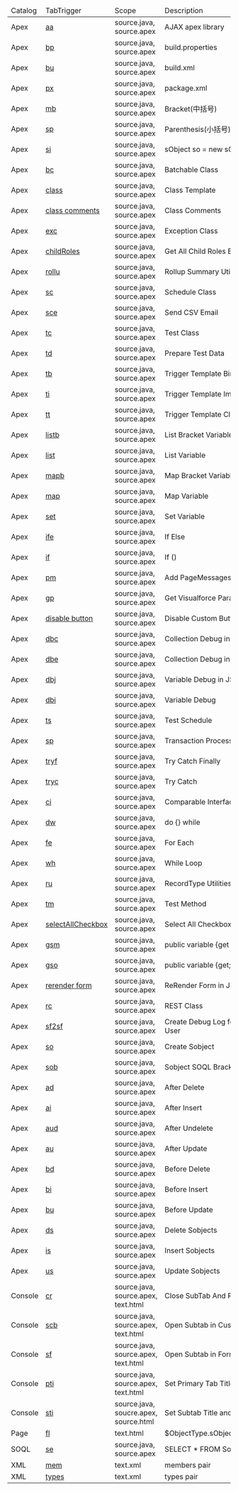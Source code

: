 <table>
    <thead>
        <tr>
            <td>Catalog</td>
            <td>TabTrigger</td>
            <td>Scope</td>
            <td>Description</td>
        </tr>
    </thead>
    <tbody>
        <tr>
            <td>Apex</td>
            <td><a href="https://github.com/xjsender/haoide/blob/master/config/snippets/Apex/Ajax Apex - ajax apex.sublime-snippet" target="_blank">aa</a></td>
            <td>source.java, source.apex</td>
            <td>AJAX apex library</td>
        </tr>
        <tr>
            <td>Apex</td>
            <td><a href="https://github.com/xjsender/haoide/blob/master/config/snippets/Apex/Ant - build properties.sublime-snippet" target="_blank">bp</a></td>
            <td>source.java, source.apex</td>
            <td>build.properties</td>
        </tr>
        <tr>
            <td>Apex</td>
            <td><a href="https://github.com/xjsender/haoide/blob/master/config/snippets/Apex/Ant - build.sublime-snippet" target="_blank">bu</a></td>
            <td>source.java, source.apex</td>
            <td>build.xml</td>
        </tr>
        <tr>
            <td>Apex</td>
            <td><a href="https://github.com/xjsender/haoide/blob/master/config/snippets/Apex/Ant - package.sublime-snippet" target="_blank">px</a></td>
            <td>source.java, source.apex</td>
            <td>package.xml</td>
        </tr>
        <tr>
            <td>Apex</td>
            <td><a href="https://github.com/xjsender/haoide/blob/master/config/snippets/Apex/Bracket - medium bracket.sublime-snippet" target="_blank">mb</a></td>
            <td>source.java, source.apex</td>
            <td>Bracket(中括号)</td>
        </tr>
        <tr>
            <td>Apex</td>
            <td><a href="https://github.com/xjsender/haoide/blob/master/config/snippets/Apex/Bracket - small bracket.sublime-snippet" target="_blank">sp</a></td>
            <td>source.java, source.apex</td>
            <td>Parenthesis(小括号)</td>
        </tr>
        <tr>
            <td>Apex</td>
            <td><a href="https://github.com/xjsender/haoide/blob/master/config/snippets/Apex/Bracket - sobject parenthesis.sublime-snippet" target="_blank">si</a></td>
            <td>source.java, source.apex</td>
            <td>sObject so = new sObject(\n);</td>
        </tr>
        <tr>
            <td>Apex</td>
            <td><a href="https://github.com/xjsender/haoide/blob/master/config/snippets/Apex/Class Body - batchable class body.sublime-snippet" target="_blank">bc</a></td>
            <td>source.java, source.apex</td>
            <td>Batchable Class</td>
        </tr>
        <tr>
            <td>Apex</td>
            <td><a href="https://github.com/xjsender/haoide/blob/master/config/snippets/Apex/Class Body - class body.sublime-snippet" target="_blank">class</a></td>
            <td>source.java, source.apex</td>
            <td>Class Template</td>
        </tr>
        <tr>
            <td>Apex</td>
            <td><a href="https://github.com/xjsender/haoide/blob/master/config/snippets/Apex/Class Body - class comments.sublime-snippet" target="_blank">class comments</a></td>
            <td>source.java, source.apex</td>
            <td>Class Comments</td>
        </tr>
        <tr>
            <td>Apex</td>
            <td><a href="https://github.com/xjsender/haoide/blob/master/config/snippets/Apex/Class Body - exception class body.sublime-snippet" target="_blank">exc</a></td>
            <td>source.java, source.apex</td>
            <td>Exception Class</td>
        </tr>
        <tr>
            <td>Apex</td>
            <td><a href="https://github.com/xjsender/haoide/blob/master/config/snippets/Apex/Class Body - get child roles.sublime-snippet" target="_blank">childRoles</a></td>
            <td>source.java, source.apex</td>
            <td>Get All Child Roles By Specified Role</td>
        </tr>
        <tr>
            <td>Apex</td>
            <td><a href="https://github.com/xjsender/haoide/blob/master/config/snippets/Apex/Class Body - roll up summary utility.sublime-snippet" target="_blank">rollu</a></td>
            <td>source.java, source.apex</td>
            <td>Rollup Summary Utility</td>
        </tr>
        <tr>
            <td>Apex</td>
            <td><a href="https://github.com/xjsender/haoide/blob/master/config/snippets/Apex/Class Body - schedule class body.sublime-snippet" target="_blank">sc</a></td>
            <td>source.java, source.apex</td>
            <td>Schedule Class</td>
        </tr>
        <tr>
            <td>Apex</td>
            <td><a href="https://github.com/xjsender/haoide/blob/master/config/snippets/Apex/Class Body - send csv email.sublime-snippet" target="_blank">sce</a></td>
            <td>source.java, source.apex</td>
            <td>Send CSV Email</td>
        </tr>
        <tr>
            <td>Apex</td>
            <td><a href="https://github.com/xjsender/haoide/blob/master/config/snippets/Apex/Class Body - test class body-sublime-snippet.sublime-snippet" target="_blank">tc</a></td>
            <td>source.java, source.apex</td>
            <td>Test Class</td>
        </tr>
        <tr>
            <td>Apex</td>
            <td><a href="https://github.com/xjsender/haoide/blob/master/config/snippets/Apex/Class Body - test data util body-sublime-snippet.sublime-snippet" target="_blank">td</a></td>
            <td>source.java, source.apex</td>
            <td>Prepare Test Data</td>
        </tr>
        <tr>
            <td>Apex</td>
            <td><a href="https://github.com/xjsender/haoide/blob/master/config/snippets/Apex/Class Body - trigger template bind.sublime-snippet" target="_blank">tb</a></td>
            <td>source.java, source.apex</td>
            <td>Trigger Template Bind</td>
        </tr>
        <tr>
            <td>Apex</td>
            <td><a href="https://github.com/xjsender/haoide/blob/master/config/snippets/Apex/Class Body - trigger template implment.sublime-snippet" target="_blank">ti</a></td>
            <td>source.java, source.apex</td>
            <td>Trigger Template Implement Class</td>
        </tr>
        <tr>
            <td>Apex</td>
            <td><a href="https://github.com/xjsender/haoide/blob/master/config/snippets/Apex/Class Body - trigger template.sublime-snippet" target="_blank">tt</a></td>
            <td>source.java, source.apex</td>
            <td>Trigger Template Class</td>
        </tr>
        <tr>
            <td>Apex</td>
            <td><a href="https://github.com/xjsender/haoide/blob/master/config/snippets/Apex/Collection - list bracket.sublime-snippet" target="_blank">listb</a></td>
            <td>source.java, source.apex</td>
            <td>List Bracket Variable</td>
        </tr>
        <tr>
            <td>Apex</td>
            <td><a href="https://github.com/xjsender/haoide/blob/master/config/snippets/Apex/Collection - list.sublime-snippet" target="_blank">list</a></td>
            <td>source.java, source.apex</td>
            <td>List Variable</td>
        </tr>
        <tr>
            <td>Apex</td>
            <td><a href="https://github.com/xjsender/haoide/blob/master/config/snippets/Apex/Collection - map bracket.sublime-snippet" target="_blank">mapb</a></td>
            <td>source.java, source.apex</td>
            <td>Map Bracket Variable</td>
        </tr>
        <tr>
            <td>Apex</td>
            <td><a href="https://github.com/xjsender/haoide/blob/master/config/snippets/Apex/Collection - map.sublime-snippet" target="_blank">map</a></td>
            <td>source.java, source.apex</td>
            <td>Map Variable</td>
        </tr>
        <tr>
            <td>Apex</td>
            <td><a href="https://github.com/xjsender/haoide/blob/master/config/snippets/Apex/Collection - set.sublime-snippet" target="_blank">set</a></td>
            <td>source.java, source.apex</td>
            <td>Set Variable</td>
        </tr>
        <tr>
            <td>Apex</td>
            <td><a href="https://github.com/xjsender/haoide/blob/master/config/snippets/Apex/Condition Control - if else.sublime-snippet" target="_blank">ife</a></td>
            <td>source.java, source.apex</td>
            <td>If Else</td>
        </tr>
        <tr>
            <td>Apex</td>
            <td><a href="https://github.com/xjsender/haoide/blob/master/config/snippets/Apex/Condition Control - if.sublime-snippet" target="_blank">if</a></td>
            <td>source.java, source.apex</td>
            <td>If ()</td>
        </tr>
        <tr>
            <td>Apex</td>
            <td><a href="https://github.com/xjsender/haoide/blob/master/config/snippets/Apex/Controller - add page message in vf.sublime-snippet" target="_blank">pm</a></td>
            <td>source.java, source.apex</td>
            <td>Add PageMessages</td>
        </tr>
        <tr>
            <td>Apex</td>
            <td><a href="https://github.com/xjsender/haoide/blob/master/config/snippets/Apex/Controller - get parameter in vf.sublime-snippet" target="_blank">gp</a></td>
            <td>source.java, source.apex</td>
            <td>Get Visualforce Parameter</td>
        </tr>
        <tr>
            <td>Apex</td>
            <td><a href="https://github.com/xjsender/haoide/blob/master/config/snippets/Apex/Custom Button - Disable Button.sublime-snippet" target="_blank">disable button</a></td>
            <td>source.java, source.apex</td>
            <td>Disable Custom Button</td>
        </tr>
        <tr>
            <td>Apex</td>
            <td><a href="https://github.com/xjsender/haoide/blob/master/config/snippets/Apex/Debug - debug collection.sublime-snippet" target="_blank">dbc</a></td>
            <td>source.java, source.apex</td>
            <td>Collection Debug in Loop</td>
        </tr>
        <tr>
            <td>Apex</td>
            <td><a href="https://github.com/xjsender/haoide/blob/master/config/snippets/Apex/Debug - debug error.sublime-snippet" target="_blank">dbe</a></td>
            <td>source.java, source.apex</td>
            <td>Collection Debug in Loop</td>
        </tr>
        <tr>
            <td>Apex</td>
            <td><a href="https://github.com/xjsender/haoide/blob/master/config/snippets/Apex/Debug - debug json.sublime-snippet" target="_blank">dbj</a></td>
            <td>source.java, source.apex</td>
            <td>Variable Debug in JSON Format</td>
        </tr>
        <tr>
            <td>Apex</td>
            <td><a href="https://github.com/xjsender/haoide/blob/master/config/snippets/Apex/Debug - debug info.sublime-snippet" target="_blank">dbi</a></td>
            <td>source.java, source.apex</td>
            <td>Variable Debug</td>
        </tr>
        <tr>
            <td>Apex</td>
            <td><a href="https://github.com/xjsender/haoide/blob/master/config/snippets/Apex/Debug - schedule test.sublime-snippet" target="_blank">ts</a></td>
            <td>source.java, source.apex</td>
            <td>Test Schedule</td>
        </tr>
        <tr>
            <td>Apex</td>
            <td><a href="https://github.com/xjsender/haoide/blob/master/config/snippets/Apex/DML - transaction control.sublime-snippet" target="_blank">sp</a></td>
            <td>source.java, source.apex</td>
            <td>Transaction Process</td>
        </tr>
        <tr>
            <td>Apex</td>
            <td><a href="https://github.com/xjsender/haoide/blob/master/config/snippets/Apex/Exception - try catch finally.sublime-snippet" target="_blank">tryf</a></td>
            <td>source.java, source.apex</td>
            <td>Try Catch Finally</td>
        </tr>
        <tr>
            <td>Apex</td>
            <td><a href="https://github.com/xjsender/haoide/blob/master/config/snippets/Apex/Exception - try catch.sublime-snippet" target="_blank">tryc</a></td>
            <td>source.java, source.apex</td>
            <td>Try Catch</td>
        </tr>
        <tr>
            <td>Apex</td>
            <td><a href="https://github.com/xjsender/haoide/blob/master/config/snippets/Apex/Interface - comparable.sublime-snippet" target="_blank">ci</a></td>
            <td>source.java, source.apex</td>
            <td>Comparable Interface</td>
        </tr>
        <tr>
            <td>Apex</td>
            <td><a href="https://github.com/xjsender/haoide/blob/master/config/snippets/Apex/Loops - do while.sublime-snippet" target="_blank">dw</a></td>
            <td>source.java, source.apex</td>
            <td>do {} while</td>
        </tr>
        <tr>
            <td>Apex</td>
            <td><a href="https://github.com/xjsender/haoide/blob/master/config/snippets/Apex/Loops - for each.sublime-snippet" target="_blank">fe</a></td>
            <td>source.java, source.apex</td>
            <td>For Each</td>
        </tr>
        <tr>
            <td>Apex</td>
            <td><a href="https://github.com/xjsender/haoide/blob/master/config/snippets/Apex/Loops - while.sublime-snippet" target="_blank">wh</a></td>
            <td>source.java, source.apex</td>
            <td>While Loop</td>
        </tr>
        <tr>
            <td>Apex</td>
            <td><a href="https://github.com/xjsender/haoide/blob/master/config/snippets/Apex/Metadata API - record type utility.sublime-snippet" target="_blank">ru</a></td>
            <td>source.java, source.apex</td>
            <td>RecordType Utilities</td>
        </tr>
        <tr>
            <td>Apex</td>
            <td><a href="https://github.com/xjsender/haoide/blob/master/config/snippets/Apex/Method - test method.sublime-snippet" target="_blank">tm</a></td>
            <td>source.java, source.apex</td>
            <td>Test Method</td>
        </tr>
        <tr>
            <td>Apex</td>
            <td><a href="https://github.com/xjsender/haoide/blob/master/config/snippets/Apex/Page - select all checkbox.sublime-snippet" target="_blank">selectAllCheckbox</a></td>
            <td>source.java, source.apex</td>
            <td>Select All Checkbox</td>
        </tr>
        <tr>
            <td>Apex</td>
            <td><a href="https://github.com/xjsender/haoide/blob/master/config/snippets/Apex/Page Variable - get and set in multiply line.sublime-snippet" target="_blank">gsm</a></td>
            <td>source.java, source.apex</td>
            <td>public variable {get {} private set;}</td>
        </tr>
        <tr>
            <td>Apex</td>
            <td><a href="https://github.com/xjsender/haoide/blob/master/config/snippets/Apex/Page Variable - get and set in one line.sublime-snippet" target="_blank">gso</a></td>
            <td>source.java, source.apex</td>
            <td>public variable {get; set;}</td>
        </tr>
        <tr>
            <td>Apex</td>
            <td><a href="https://github.com/xjsender/haoide/blob/master/config/snippets/Apex/ReRender Form in JavaScript.sublime-snippet" target="_blank">rerender form</a></td>
            <td>source.java, source.apex</td>
            <td>ReRender Form in JS</td>
        </tr>
        <tr>
            <td>Apex</td>
            <td><a href="https://github.com/xjsender/haoide/blob/master/config/snippets/Apex/Rest Service - rest service class body.sublime-snippet" target="_blank">rc</a></td>
            <td>source.java, source.apex</td>
            <td>REST Class</td>
        </tr>
        <tr>
            <td>Apex</td>
            <td><a href="https://github.com/xjsender/haoide/blob/master/config/snippets/Apex/Salesforce2Salesforce - SF2SF for connection user.sublime-snippet" target="_blank">sf2sf</a></td>
            <td>source.java, source.apex</td>
            <td>Create Debug Log for SF2SF Connection User</td>
        </tr>
        <tr>
            <td>Apex</td>
            <td><a href="https://github.com/xjsender/haoide/blob/master/config/snippets/Apex/Sobject - create new sobject variable.sublime-snippet" target="_blank">so</a></td>
            <td>source.java, source.apex</td>
            <td>Create Sobject</td>
        </tr>
        <tr>
            <td>Apex</td>
            <td><a href="https://github.com/xjsender/haoide/blob/master/config/snippets/Apex/Sobject - sobject bracket.sublime-snippet" target="_blank">sob</a></td>
            <td>source.java, source.apex</td>
            <td>Sobject SOQL Bracket</td>
        </tr>
        <tr>
            <td>Apex</td>
            <td><a href="https://github.com/xjsender/haoide/blob/master/config/snippets/Apex/Trigger - after delete.sublime-snippet" target="_blank">ad</a></td>
            <td>source.java, source.apex</td>
            <td>After Delete</td>
        </tr>
        <tr>
            <td>Apex</td>
            <td><a href="https://github.com/xjsender/haoide/blob/master/config/snippets/Apex/Trigger - after insert.sublime-snippet" target="_blank">ai</a></td>
            <td>source.java, source.apex</td>
            <td>After Insert</td>
        </tr>
        <tr>
            <td>Apex</td>
            <td><a href="https://github.com/xjsender/haoide/blob/master/config/snippets/Apex/Trigger - after undelete.sublime-snippet" target="_blank">aud</a></td>
            <td>source.java, source.apex</td>
            <td>After Undelete</td>
        </tr>
        <tr>
            <td>Apex</td>
            <td><a href="https://github.com/xjsender/haoide/blob/master/config/snippets/Apex/Trigger - after update.sublime-snippet" target="_blank">au</a></td>
            <td>source.java, source.apex</td>
            <td>After Update</td>
        </tr>
        <tr>
            <td>Apex</td>
            <td><a href="https://github.com/xjsender/haoide/blob/master/config/snippets/Apex/Trigger - before delete.sublime-snippet" target="_blank">bd</a></td>
            <td>source.java, source.apex</td>
            <td>Before Delete</td>
        </tr>
        <tr>
            <td>Apex</td>
            <td><a href="https://github.com/xjsender/haoide/blob/master/config/snippets/Apex/Trigger - before insert.sublime-snippet" target="_blank">bi</a></td>
            <td>source.java, source.apex</td>
            <td>Before Insert</td>
        </tr>
        <tr>
            <td>Apex</td>
            <td><a href="https://github.com/xjsender/haoide/blob/master/config/snippets/Apex/Trigger - before update.sublime-snippet" target="_blank">bu</a></td>
            <td>source.java, source.apex</td>
            <td>Before Update</td>
        </tr>
        <tr>
            <td>Apex</td>
            <td><a href="https://github.com/xjsender/haoide/blob/master/config/snippets/Apex/Trigger - delete sobjects.sublime-snippet" target="_blank">ds</a></td>
            <td>source.java, source.apex</td>
            <td>Delete Sobjects</td>
        </tr>
        <tr>
            <td>Apex</td>
            <td><a href="https://github.com/xjsender/haoide/blob/master/config/snippets/Apex/Trigger - insert sobjects.sublime-snippet" target="_blank">is</a></td>
            <td>source.java, source.apex</td>
            <td>Insert Sobjects</td>
        </tr>
        <tr>
            <td>Apex</td>
            <td><a href="https://github.com/xjsender/haoide/blob/master/config/snippets/Apex/Trigger - update sobjects.sublime-snippet" target="_blank">us</a></td>
            <td>source.java, source.apex</td>
            <td>Update Sobjects</td>
        </tr>
        <tr>
            <td>Console</td>
            <td><a href="https://github.com/xjsender/haoide/blob/master/config/snippets/Console/Console - close tab and refresh primary tab.sublime-snippet" target="_blank">cr</a></td>
            <td>source.java, source.apex, text.html</td>
            <td>Close SubTab And Refresh Primary Tab</td>
        </tr>
        <tr>
            <td>Console</td>
            <td><a href="https://github.com/xjsender/haoide/blob/master/config/snippets/Console/Console - open subtab in custom button.sublime-snippet" target="_blank">scb</a></td>
            <td>source.java, source.apex, text.html</td>
            <td>Open Subtab in Custom Button</td>
        </tr>
        <tr>
            <td>Console</td>
            <td><a href="https://github.com/xjsender/haoide/blob/master/config/snippets/Console/Console - open subtab in formula.sublime-snippet" target="_blank">sf</a></td>
            <td>source.java, source.apex, text.html</td>
            <td>Open Subtab in Formula</td>
        </tr>
        <tr>
            <td>Console</td>
            <td><a href="https://github.com/xjsender/haoide/blob/master/config/snippets/Console/Console - set primary tab title and icon.sublime-snippet" target="_blank">pti</a></td>
            <td>source.java, source.apex, text.html</td>
            <td>Set Primary Tab Title and Icon</td>
        </tr>
        <tr>
            <td>Console</td>
            <td><a href="https://github.com/xjsender/haoide/blob/master/config/snippets/Console/Console - set subtab title and icon.sublime-snippet" target="_blank">sti</a></td>
            <td>source.java, soucre.apex, source.html</td>
            <td>Set Subtab Title and Icon</td>
        </tr>
        <tr>
            <td>Page</td>
            <td><a href="https://github.com/xjsender/haoide/blob/master/config/snippets/Page/Page - field label.sublime-snippet" target="_blank">fl</a></td>
            <td>text.html</td>
            <td>$ObjectType.sObjectName.fields.Field.Label</td>
        </tr>
        <tr>
            <td>SOQL</td>
            <td><a href="https://github.com/xjsender/haoide/blob/master/config/snippets/SOQL/SOQL - SELECT * FROM.sublime-snippet" target="_blank">se</a></td>
            <td>source.java, source.apex</td>
            <td>SELECT * FROM Sobject</td>
        </tr>
        <tr>
            <td>XML</td>
            <td><a href="https://github.com/xjsender/haoide/blob/master/config/snippets/XML/XML - members.sublime-snippet" target="_blank">mem</a></td>
            <td>text.xml</td>
            <td>members pair</td>
        </tr>
        <tr>
            <td>XML</td>
            <td><a href="https://github.com/xjsender/haoide/blob/master/config/snippets/XML/XML - types.sublime-snippet" target="_blank">types</a></td>
            <td>text.xml</td>
            <td>types pair</td>
        </tr>
    </tbody>
</table>